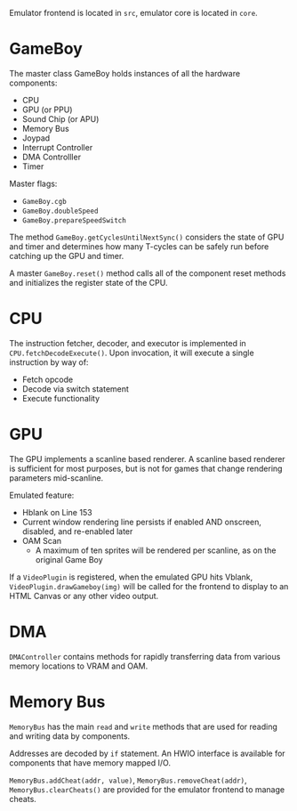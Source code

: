 Emulator frontend is located in `src`, emulator core is located in `core`.

# GameBoy

The master class GameBoy holds instances of all the hardware components:

* CPU
* GPU (or PPU)
* Sound Chip (or APU)
* Memory Bus
* Joypad
* Interrupt Controller
* DMA Controlller
* Timer

Master flags:

* `GameBoy.cgb`
* `GameBoy.doubleSpeed`
* `GameBoy.prepareSpeedSwitch`

The method `GameBoy.getCyclesUntilNextSync()` considers the state of GPU and
timer and determines how many T-cycles can be safely run before
catching up the GPU and timer.

A master `GameBoy.reset()` method calls all of the component reset methods 
and initializes the register state of the CPU.

# CPU

The instruction fetcher, decoder, and executor is implemented in
`CPU.fetchDecodeExecute()`. Upon invocation, it will execute a single instruction by way of: 

* Fetch opcode
* Decode via switch statement
* Execute functionality

# GPU

The GPU implements a scanline based renderer. A scanline based renderer is sufficient for most purposes, but is not for games that change rendering parameters mid-scanline. 

Emulated feature:
* Hblank on Line 153
* Current window rendering line persists if enabled AND onscreen, disabled, and re-enabled later
* OAM Scan
    * A maximum of ten sprites will be rendered per scanline, as on the original Game Boy

If a `VideoPlugin` is registered, when the emulated GPU hits Vblank, `VideoPlugin.drawGameboy(img)` will be called for the frontend to display to an HTML Canvas or any other video output. 

# DMA

`DMAController` contains methods for rapidly transferring data from various memory locations to VRAM and OAM.

# Memory Bus

`MemoryBus` has the main `read` and `write` methods that are used for reading and writing data by components.

Addresses are decoded by `if` statement. An HWIO interface is available for components that have memory mapped I/O.

`MemoryBus.addCheat(addr, value)`, `MemoryBus.removeCheat(addr)`, `MemoryBus.clearCheats()` are provided for the emulator frontend to manage cheats.